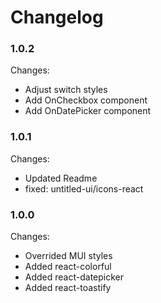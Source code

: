 # Changelog

### 1.0.2

Changes:

-   Adjust switch styles
-   Add OnCheckbox component
-   Add OnDatePicker component

### 1.0.1

Changes:

-   Updated Readme
-   fixed: untitled-ui/icons-react

### 1.0.0

Changes:

-   Overrided MUI styles
-   Added react-colorful
-   Added react-datepicker
-   Added react-toastify
